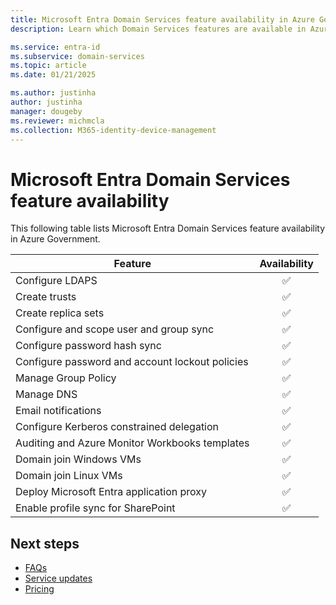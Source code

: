 ```yaml
---
title: Microsoft Entra Domain Services feature availability in Azure Government
description: Learn which Domain Services features are available in Azure Government.

ms.service: entra-id
ms.subservice: domain-services
ms.topic: article
ms.date: 01/21/2025

ms.author: justinha
author: justinha
manager: dougeby
ms.reviewer: michmcla
ms.collection: M365-identity-device-management
---
```


# Microsoft Entra Domain Services feature availability

<!---Jeremy said there are additional features that don't fit nicely in this list that we need to add later--->

This following table lists Microsoft Entra Domain Services feature availability in Azure Government.


| Feature | Availability |
|---------|:------------:|
| Configure LDAPS | &#x2705; |
| Create trusts | &#x2705; |
| Create replica sets | &#x2705; | 
| Configure and scope user and group sync | &#x2705; | 
| Configure password hash sync | &#x2705; | 
| Configure password and account lockout policies | &#x2705; | 
| Manage Group Policy | &#x2705; | 
| Manage DNS | &#x2705; | 
| Email notifications | &#x2705; | 
| Configure Kerberos constrained delegation | &#x2705; | 
| Auditing and Azure Monitor Workbooks templates | &#x2705; | 
| Domain join Windows VMs | &#x2705; | 
| Domain join Linux VMs | &#x2705; | 
| Deploy Microsoft Entra application proxy | &#x2705; | 
| Enable profile sync for SharePoint  | &#x2705; | 

## Next steps

- [FAQs](faqs.yml)
- [Service updates](https://azure.microsoft.com/updates/?product=active-directory-ds)
- [Pricing](https://azure.microsoft.com/pricing/details/active-directory-ds/)
